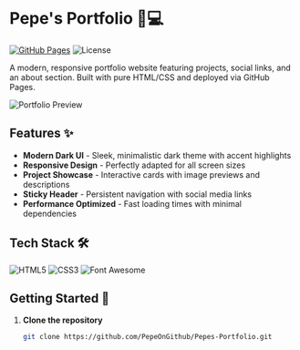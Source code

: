 # Pepe's Portfolio 👨💻

[![GitHub Pages](https://img.shields.io/badge/Deployed%20on-GitHub%20Pages-blue?logo=github)](https://pepeongithub.github.io/Pepes-Portfolio/)
![License](https://img.shields.io/badge/License-MIT-green.svg)

A modern, responsive portfolio website featuring projects, social links, and an about section. Built with pure HTML/CSS and deployed via GitHub Pages.

![Portfolio Preview](https://pepeongithub.github.io/Pepes-Portfolio/)

## Features ✨

- **Modern Dark UI** - Sleek, minimalistic dark theme with accent highlights
- **Responsive Design** - Perfectly adapted for all screen sizes
- **Project Showcase** - Interactive cards with image previews and descriptions
- **Sticky Header** - Persistent navigation with social media links
- **Performance Optimized** - Fast loading times with minimal dependencies

## Tech Stack 🛠️

![HTML5](https://img.shields.io/badge/-HTML5-E34F26?logo=html5&logoColor=white)
![CSS3](https://img.shields.io/badge/-CSS3-1572B6?logo=css3&logoColor=white)
![Font Awesome](https://img.shields.io/badge/-Font%20Awesome-528DD7?logo=font-awesome&logoColor=white)

## Getting Started 🚀

1. **Clone the repository**
   ```bash
   git clone https://github.com/PepeOnGithub/Pepes-Portfolio.git
